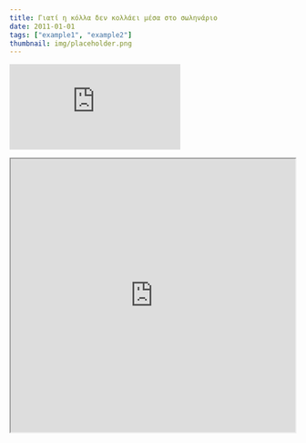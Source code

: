 ```yaml
---
title: Γιατί η κόλλα δεν κολλάει μέσα στο σωληνάριο
date: 2011-01-01
tags: ["example1", "example2"]
thumbnail: img/placeholder.png
---
```

![](http://www.kapsis.gr/thumb/phpThumb.php?src=../images/products/1302679866_570_Glitter_Glue_6er.jpg&w=400&h=350&far=C&bg=FCFCFE&) 
<iframe height="480" src="https://docs.google.com/file/d/0B4T-U5-yEriSTFo3cGhuVlhUeU0/preview" width="500"></iframe>
